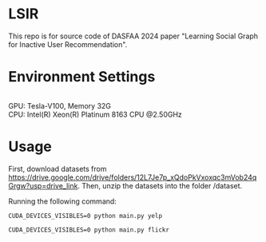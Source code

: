 # LSIR
This repo is for source code of DASFAA 2024 paper "Learning Social Graph for Inactive User Recommendation". 

# Environment Settings
```

```
GPU: Tesla-V100, Memory 32G \
CPU: Intel(R) Xeon(R) Platinum 8163 CPU @2.50GHz

# Usage
First, download datasets from <https://drive.google.com/drive/folders/12L7Je7p_xQdoPkVxoxqc3mVob24qGrgw?usp=drive_link>. Then, unzip the datasets into the folder /dataset.

Running the following command:
```
CUDA_DEVICES_VISIBLES=0 python main.py yelp

CUDA_DEVICES_VISIBLES=0 python main.py flickr
```

